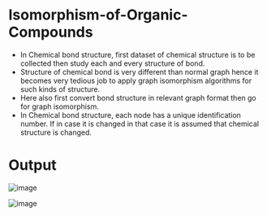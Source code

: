 # Isomorphism-of-Organic-Compounds
<ul>
  <li> In Chemical bond structure, first dataset of chemical structure is to be collected then study each and every structure of bond. </li>
  <li> Structure of chemical bond is very different than normal graph hence it becomes very tedious job to apply graph isomorphism algorithms for such kinds of structure. </li>
  <li> Here also first convert bond structure in relevant graph format then go for graph isomorphism. </li>
  <li> In Chemical bond structure, each node has a unique identification number. If in case it is changed in that case it is assumed that chemical structure is changed. </li>
</ul>

# Output

![image](https://user-images.githubusercontent.com/80621346/165925141-33190469-14cc-4fa0-98d4-c2139baf552a.png)

![image](https://user-images.githubusercontent.com/80621346/165925313-d1f901e9-f9c3-424e-b11f-1aaac054e1c4.png)

